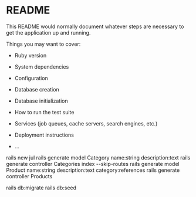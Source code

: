 # README

This README would normally document whatever steps are necessary to get the
application up and running.

Things you may want to cover:

* Ruby version

* System dependencies

* Configuration

* Database creation

* Database initialization

* How to run the test suite

* Services (job queues, cache servers, search engines, etc.)

* Deployment instructions

* ...

rails new jul
rails generate model Category name:string description:text
rails generate controller Categories index --skip-routes
rails generate model Product name:string description:text category:references
rails generate controller Products


rails db:migrate
rails db:seed